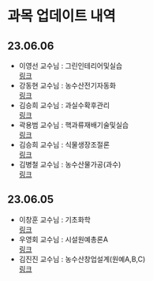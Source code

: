 # 과목 업데이트 내역

## 23.06.06

- 이영선 교수님 : 그린인테리어및실습  
  [링크](https://knuaf.info/수업/3학년/원예/과수전공/선택/이영선교수님_그린인테리어및실습)
- 강동현 교수님 : 농수산전기자동화  
  [링크](<https://knuaf.info/수업/3학년/원예/과수전공/필수/강동현교수님_농수산전기자동화(과수)>)
- 김승희 교수님 : 과실수확후관리  
  [링크](https://knuaf.info/수업/3학년/원예/과수전공/선택/김승희교수님_과실수확후관리)
- 곽용범 교수님 : 핵과류재배기술및실습  
  [링크](https://knuaf.info/수업/3학년/원예/과수전공/선택/곽용범교수님_핵과류재배기술및실습)
- 김승희 교수님 : 식물생장조절론  
  [링크](https://knuaf.info/수업/3학년/원예/과수전공/필수/김승희교수님_식물생장조절론)
- 김병철 교수님 : 농수산물가공(과수)  
  [링크](<https://knuaf.info/수업/3학년/원예/과수전공/필수/김병철교수님_농수산물가공(과수)>)

## 23.06.05

- 이창훈 교수님 : 기초화학  
  [링크](https://knuaf.info/%EC%88%98%EC%97%85/1%ED%95%99%EB%85%84/%EC%9B%90%EC%98%88%20%EA%B3%84%EC%97%B4%20%EA%B3%B5%ED%86%B5%20/%EC%9D%B4%EC%B0%BD%ED%9B%88%EA%B5%90%EC%88%98%EB%8B%98_%EA%B8%B0%EC%B4%88%ED%99%94%ED%95%99)
- 우영회 교수님 : 시설원예총론A  
  [링크](https://knuaf.info/%EC%88%98%EC%97%85/1%ED%95%99%EB%85%84/%ED%95%99%EA%B3%BC/%EC%9B%90%EC%98%88/%EC%9B%90%EC%98%88%ED%99%98%EA%B2%BD%EC%8B%9C%EC%8A%A4%ED%85%9C%EC%A0%84%EA%B3%B5/%EC%9A%B0%EC%98%81%ED%9A%8C%EA%B5%90%EC%88%98%EB%8B%98_%EC%8B%9C%EC%84%A4%EC%9B%90%EC%98%88%EC%B4%9D%EB%A1%A0A)
- 김진진 교수님 : 농수산창업설계(원예A,B,C)  
  [링크](<https://knuaf.info/%EC%88%98%EC%97%85/1%ED%95%99%EB%85%84/%EC%9B%90%EC%98%88%20%EA%B3%84%EC%97%B4%20%EA%B3%B5%ED%86%B5%20/%EA%B9%80%EC%A7%84%EC%A7%84%EA%B5%90%EC%88%98%EB%8B%98_%EB%86%8D%EC%88%98%EC%82%B0%EC%B0%BD%EC%97%85%EC%84%A4%EA%B3%84(%EC%9B%90%EC%98%88,A,B,C)>)
